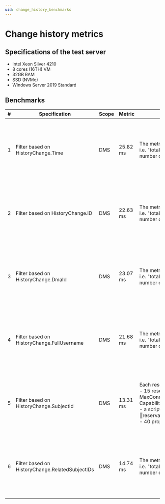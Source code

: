```yaml
---
uid: change_history_benchmarks
---
```


# Change history metrics

## Specifications of the test server

- Intel Xeon Silver 4210
- 8 cores (16TH) VM
- 32GB RAM
- SSD (NVMe)
- Windows Server 2019 Standard

## Benchmarks

| \# | Specification | Scope | Metric | Remarks | Configuration |
| -- | ------------- | ----- | ------ | ------- | ------------- |
| 1 |	Filter based on HistoryChange.Time | DMS | 25.82 ms |	The metric indicates the average hit time, i.e. "total time to filter" divided by "the number of items returned". |	100 reservations, 5000 basic resources, 15 resources per reservation, 3000 history changes in total<br>Each reservation is created with<br>- 15 resources (ID, Name, MaxConcurrency 1000, Capacity 1000, Capability 5)<br>- a script event "Script: RandomWord + \|\|reservationid=%reservationinstanceid%"<br>- 40 properties with random word |
| 2 |	Filter based on HistoryChange.ID | DMS | 22.63 ms |	The metric indicates the average hit time, i.e. "total time to filter" divided by "the number of items returned". |	100 reservations, 5000 resources, 15 resources per reservation, 3000 history changes in total<br>Each reservation is created with<br>- 15 resources (ID, Name, MaxConcurrency 1000, Capacity 1000, Capability 5)<br>- a script event "Script: RandomWord + \|\|reservationid=%reservationinstanceid%"<br>- 40 properties with random word |
| 3 |	Filter based on HistoryChange.DmaId	| DMS |	23.07 ms | The metric indicates the average hit time, i.e. "total time to filter" divided by "the number of items returned". | 100 reservations, 5000 resources, 15 resources per reservation, 3000 history changes in total<br>Each reservation is created with<br>- 15 resources (ID, Name, MaxConcurrency 1000, Capacity 1000, Capability 5)<br>- a script event "Script: RandomWord + \|\|reservationid=%reservationinstanceid%"<br>- 40 properties with random word |
| 4 |	Filter based on HistoryChange.FullUsername | DMS | 21.68 ms |	The metric indicates the average hit time, i.e. "total time to filter" divided by "the number of items returned". |	100 reservations, 5000 resources, 15 resources per reservation, 3000 history changes in total<br>Each reservation is created with<br>- 15 resources (ID, Name, MaxConcurrency 1000, Capacity 1000, Capability 5)<br>- a script event "Script: RandomWord + \|\|reservationid=%reservationinstanceid%"<br>- 40 properties with random word |
| 5 |	Filter based on HistoryChange.SubjectId |	DMS |	13.31 ms | Each reservation is created with<br>- 15 resources (ID, Name, MaxConcurrency 1000, Capacity 1000, Capability 5<br>- a script event "Script: RandomWord + \|\|reservationid=%reservationinstanceid%"<br>- 40 properties with random word | 100 reservations, 5000 resources, 15 resources per reservation, 3000 history changes in total<br>Each reservation is created with<br>- 15 resources (ID, Name, MaxConcurrency 1000, Capacity 1000, Capability 5)<br>- a script event "Script: RandomWord + \|\|reservationid=%reservationinstanceid%"<br>- 40 properties with random word |
| 6 |	Filter based on HistoryChange.RelatedSubjectIDs |	DMS |	14.74 ms | The metric indicates the average hit time, i.e. "total time to filter" divided by "the number of items returned". | 100 reservations, 5000 resources, 15 resources per reservation, 3000 history changes in total<br>Each reservation is created with<br>- 15 resources (ID, Name, MaxConcurrency 1000, Capacity 1000, Capability 5)<br>- a script event "Script: RandomWord + \|\|reservationid=%reservationinstanceid%"<br>- 40 properties with random word |
